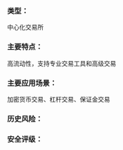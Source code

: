 ### 类型：

中心化交易所

### 主要特点：

高流动性，支持专业交易工具和高级交易



### 主要应用场景：

加密货币交易、杠杆交易、保证金交易



### 历史风险：



### 安全评级：